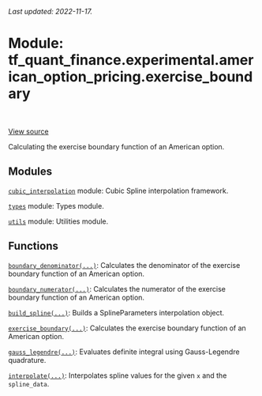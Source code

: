 <!--
This file is generated by a tool. Do not edit directly.
For open-source contributions the docs will be updated automatically.
-->

*Last updated: 2022-11-17.*

<div itemscope itemtype="http://developers.google.com/ReferenceObject">
<meta itemprop="name" content="tf_quant_finance.experimental.american_option_pricing.exercise_boundary" />
<meta itemprop="path" content="Stable" />
</div>

# Module: tf_quant_finance.experimental.american_option_pricing.exercise_boundary

<!-- Insert buttons and diff -->

<table class="tfo-notebook-buttons tfo-api" align="left">
</table>

<a target="_blank" href="https://github.com/google/tf-quant-finance/blob/master/tf_quant_finance/experimental/american_option_pricing/exercise_boundary.py">View source</a>



Calculating the exercise boundary function of an American option.



## Modules

[`cubic_interpolation`](../../../tf_quant_finance/experimental/american_option_pricing/exercise_boundary/cubic_interpolation.md) module: Cubic Spline interpolation framework.

[`types`](../../../tf_quant_finance/types.md) module: Types module.

[`utils`](../../../tf_quant_finance/utils.md) module: Utilities module.

## Functions

[`boundary_denominator(...)`](../../../tf_quant_finance/experimental/american_option_pricing/exercise_boundary/boundary_denominator.md): Calculates the denominator of the exercise boundary function of an American option.

[`boundary_numerator(...)`](../../../tf_quant_finance/experimental/american_option_pricing/exercise_boundary/boundary_numerator.md): Calculates the numerator of the exercise boundary function of an American option.

[`build_spline(...)`](../../../tf_quant_finance/math/interpolation/cubic/build_spline.md): Builds a SplineParameters interpolation object.

[`exercise_boundary(...)`](../../../tf_quant_finance/experimental/american_option_pricing/exercise_boundary/exercise_boundary.md): Calculates the exercise boundary function of an American option.

[`gauss_legendre(...)`](../../../tf_quant_finance/math/integration/gauss_legendre.md): Evaluates definite integral using Gauss-Legendre quadrature.

[`interpolate(...)`](../../../tf_quant_finance/math/interpolation/cubic/interpolate.md): Interpolates spline values for the given `x` and the `spline_data`.

